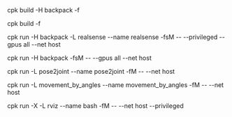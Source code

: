 cpk build -H backpack -f

cpk build -f


cpk run -H backpack -L realsense --name realsense -fsM -- --privileged --gpus all --net host

cpk run -H backpack -fsM -- --gpus all --net host

cpk run -L pose2joint --name pose2joint -fM -- --net host

cpk run -L movement_by_angles --name movement_by_angles -fM -- --net host


cpk run -X -L rviz --name bash -fM -- --net host --privileged
